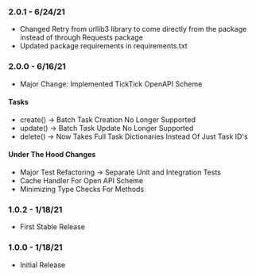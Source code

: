 ### 2.0.1 - 6/24/21
- Changed Retry from urllib3 library to come directly from the package instead of through Requests package
- Updated package requirements in requirements.txt

### 2.0.0 - 6/16/21
- Major Change: Implemented TickTick OpenAPI Scheme

#### Tasks
- create() -> Batch Task Creation No Longer Supported
- update() -> Batch Task Update No Longer Supported
- delete() -> Now Takes Full Task Dictionaries Instead Of Just Task ID's

#### Under The Hood Changes
- Major Test Refactoring -> Separate Unit and Integration Tests
- Cache Handler For Open API Scheme
- Minimizing Type Checks For Methods

### 1.0.2 - 1/18/21
- First Stable Release

### 1.0.0 - 1/18/21
- Initial Release